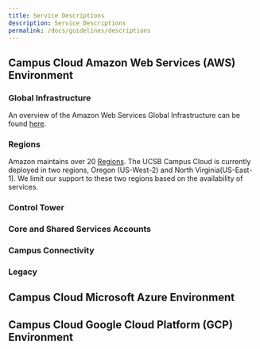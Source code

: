 ```yaml
---
title: Service Descriptions
description: Service Descriptions
permalink: /docs/guidelines/descriptions
---
```


## Campus Cloud Amazon Web Services (AWS) Environment

### Global Infrastructure

An overview of the Amazon Web Services Global Infrastructure can be found [here](https://aws.amazon.com/about-aws/global-infrastructure/?p=ngi&loc=1).

### Regions

Amazon maintains over 20 [Regions](https://aws.amazon.com/about-aws/global-infrastructure/regions_az/). The UCSB Campus Cloud is currently deployed in two regions, Oregon (US-West-2) and North Virginia(US-East-1). We limit our support to these two regions based on the availability of services.

### Control Tower

### Core and Shared Services Accounts

### Campus Connectivity

### Legacy

## Campus Cloud Microsoft Azure Environment

## Campus Cloud Google Cloud Platform (GCP) Environment
